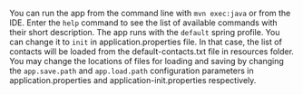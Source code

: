 You can run the app from the command line with `mvn exec:java` or from the IDE.
Enter the `help` command to see the list of available commands with their short description.
The app runs with the `default` spring profile. You can change it to `init` in application.properties file.
In that case, the list of contacts will be loaded from the default-contacts.txt file in resources folder.
You may change the locations of files for loading and saving by changing the `app.save.path`
and `app.load.path` configuration parameters in application.properties and application-init.properties respectively.
